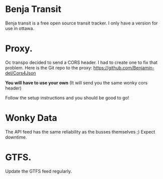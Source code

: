 # Benja Transit
Benja transit is a free open source transit tracker. I only have a version for use in ottawa.

# Proxy.
Oc transpo decided to send a CORS header. I had to create one to fix that problem. Here is the Git repo to the proxy: https://github.com/Benjamin-del/Cors4Json

**You will have to use your own**
(It will send you the same wonky cors header)

Follow the setup instructions and you should be good to go!

# Wonky Data
The API feed has the same reliability as the busses themselves ;) Expect downtime.

# GTFS. 
Update the GTFS feed regularly. 